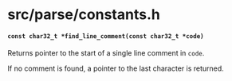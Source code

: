 # src/parse/constants.h

#### `const char32_t *find_line_comment(const char32_t *code)`
Returns pointer to the start of a single line comment in `code`.

If no comment is found, a pointer to the last character is returned.


